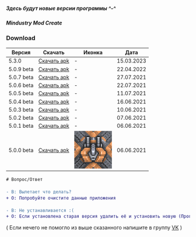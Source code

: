 ##### Здесь будут новые версии программы ^-^
##### Mindustry Mod Create

### Download

|Версия|Скачать|Иконка|Дата|
|-|-|-|-|
|5.3.0|[Скачать apk](https://github.com/MindustryModCreate/MMC-release/releases/download/5.3.0/mmc5.3.0.apk)|-|15.03.2023|
|5.0.9 beta|[Скачать apk](https://github.com/MindustryModCreate/MMC-release/releases/download/5.0.9beta/mmc5.0.9.apk)|-|22.04.2022|
|5.0.7 beta|[Скачать apk](https://github.com/MindustryModCreate/MMC-release/releases/download/5.0.7beta/Mindustry.Mod.Create_5.0.7.beta.apk)|-|27.07.2021|
|5.0.6 beta|[Скачать apk](https://github.com/MindustryModCreate/MMC-release/releases/download/5.0.6beta/Mindustry.Mod.Create_5.0.6.beta.apk)|-|22.07.2021|
|5.0.5 beta|[Скачать apk](https://github.com/MindustryModCreate/MMC-release/releases/download/5.0.5beta/Mindustry.Mod.Create_5.0.5.beta.apk)|-|11.07.2021|
|5.0.4 beta|[Скачать apk](https://github.com/MindustryModCreate/MMC-release/releases/download/5.0.4beta/Mindustry.Mod.Create_5.0.4.beta.apk)|-|16.06.2021|
|5.0.3 beta|[Скачать apk](https://github.com/MindustryModCreate/MMC-release/releases/download/5.0.3beta/Mindustry.Mod.Create_5.0.3.beta.apk)|-|10.06.2021|
|5.0.2 beta|[Скачать apk](https://github.com/MindustryModCreate/MMC-release/releases/download/5.0.2beta/Mindustry.Mod.Create_5.0.2.beta.apk)|-|07.06.2021|
|5.0.1 beta|[Скачать apk](https://github.com/MindustryModCreate/MMC-release/releases/download/5.0.1beta/Mindustry.Mod.Create_5.0.1.beta.apk)|-|06.06.2021|
|5.0.0 beta|[Скачать apk](https://github.com/MindustryModCreate/MMC-release/releases/download/5.0.0beta/Mindustry.Mod.Create_5.0.0.apk)|![icon](https://raw.githubusercontent.com/MindustryModCreate/MMC-release/main/5.0.0beta.png)|06.06.2021|


```diff
# Вопрос/Ответ

- В: Вылетает что делать?
+ О: Попробуйте очистите данные приложения

- В: Не устанавливается :(
+ О: Если установлена старая версия удалить её и установить новую (Программа работает на Android 4.4.2)

```
( Если нечего не помогло из выше сказанного напишите в группу [VK](https://vk.com/mindustry_mod_create) )

